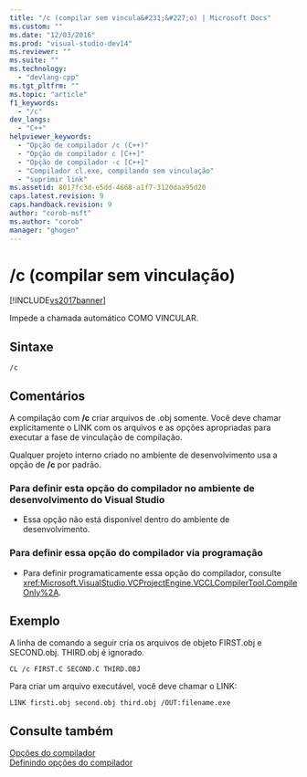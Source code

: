 ```yaml
---
title: "/c (compilar sem vincula&#231;&#227;o) | Microsoft Docs"
ms.custom: ""
ms.date: "12/03/2016"
ms.prod: "visual-studio-dev14"
ms.reviewer: ""
ms.suite: ""
ms.technology: 
  - "devlang-cpp"
ms.tgt_pltfrm: ""
ms.topic: "article"
f1_keywords: 
  - "/c"
dev_langs: 
  - "C++"
helpviewer_keywords: 
  - "Opção de compilador /c (C++)"
  - "Opção de compilador c [C++]"
  - "Opção de compilador -c [C++]"
  - "Compilador cl.exe, compilando sem vinculação"
  - "suprimir link"
ms.assetid: 8017fc3d-e5dd-4668-a1f7-3120daa95d20
caps.latest.revision: 9
caps.handback.revision: 9
author: "corob-msft"
ms.author: "corob"
manager: "ghogen"
---
```

# /c (compilar sem vincula&#231;&#227;o)
[!INCLUDE[vs2017banner](../../assembler/inline/includes/vs2017banner.md)]

Impede a chamada automático COMO VINCULAR.  
  
## Sintaxe  
  
```  
/c  
```  
  
## Comentários  
 A compilação com **\/c** criar arquivos de .obj somente.  Você deve chamar explicitamente o LINK com os arquivos e as opções apropriadas para executar a fase de vinculação de compilação.  
  
 Qualquer projeto interno criado no ambiente de desenvolvimento usa a opção de **\/c** por padrão.  
  
### Para definir esta opção do compilador no ambiente de desenvolvimento do Visual Studio  
  
-   Essa opção não está disponível dentro do ambiente de desenvolvimento.  
  
### Para definir essa opção do compilador via programação  
  
-   Para definir programaticamente essa opção do compilador, consulte <xref:Microsoft.VisualStudio.VCProjectEngine.VCCLCompilerTool.CompileOnly%2A>.  
  
## Exemplo  
 A linha de comando a seguir cria os arquivos de objeto FIRST.obj e SECOND.obj.  THIRD.obj é ignorado.  
  
```  
CL /c FIRST.C SECOND.C THIRD.OBJ  
```  
  
 Para criar um arquivo executável, você deve chamar o LINK:  
  
```  
LINK firsti.obj second.obj third.obj /OUT:filename.exe  
```  
  
## Consulte também  
 [Opções do compilador](../../build/reference/compiler-options.md)   
 [Definindo opções do compilador](../Topic/Setting%20Compiler%20Options.md)